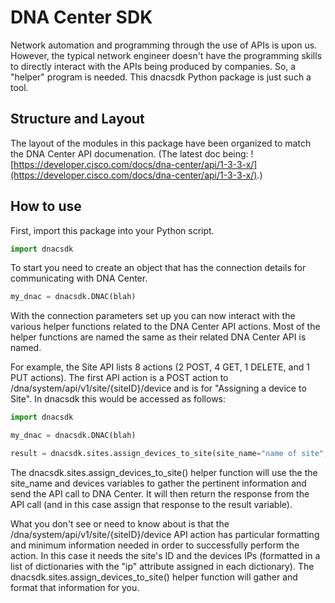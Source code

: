 # DNA Center SDK
Network automation and programming through the use of APIs is upon us.  However, the typical network engineer doesn't
have the programming skills to directly interact with the APIs being produced by companies.  So, a "helper" program is
needed.  This dnacsdk Python package is just such a tool.

## Structure and Layout
The layout of the modules in this package have been organized to match the DNA Center API documenation.  (The latest
doc being: ![https://developer.cisco.com/docs/dna-center/api/1-3-3-x/](https://developer.cisco.com/docs/dna-center/api/1-3-3-x/).)

## How to use
First, import this package into your Python script.
```python
import dnacsdk
```

To start you need to create an object that has the connection details for communicating with DNA Center.
```python
my_dnac = dnacsdk.DNAC(blah)
```

With the connection parameters set up you can now interact with the various helper functions related to the DNA Center
API actions.  Most of the helper functions are named the same as their related DNA Center API is named.

For example, the Site API lists 8 actions (2 POST, 4 GET, 1 DELETE, and 1 PUT actions).
The first API action is a POST action to /dna/system/api/v1/site/{siteID}/device and is for "Assigning a device to Site".
In dnacsdk this would be accessed as follows:
```python
import dnacsdk

my_dnac = dnacsdk.DNAC(blah)

result = dnacsdk.sites.assign_devices_to_site(site_name="name of site", devices=[ list of device names])
```

The dnacsdk.sites.assign_devices_to_site() helper function will use the the site_name and devices variables to gather
the pertinent information and send the API call to DNA Center.  It will then return the response from the API call (and
in this case assign that response to the result variable).

What you don't see or need to know about is that the /dna/system/api/v1/site/{siteID}/device API action has particular
formatting and minimum information needed in order to successfully perform the action.  In this case it needs the site's
ID and the devices IPs (formatted in a list of dictionaries with the "ip" attribute assigned in each dictionary).  The
dnacsdk.sites.assign_devices_to_site() helper function will gather and format that information for you.
